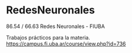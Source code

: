 # RedesNeuronales
86.54 / 66.63 Redes Neuronales - FIUBA

Trabajos prácticos para la materia.
https://campus.fi.uba.ar/course/view.php?id=736
